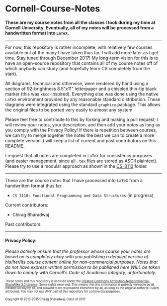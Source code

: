 # Cornell-Course-Notes
**These are my course notes from all the classes I took during my time at Cornell University. Eventually, all of my notes will be processed from a handwritten format into `LaTeX`.**

---

For now, this repository is rather incomplete, with relatively few courses available out of the many I have taken thus far. I will add more later as I get time. Stay tuned through December 2017! My long-term vision for this is to have an open-source repository that contains all of my course notes off of which anybody can study (and hopefully learn CS completely from the start).

All diagrams, technical and otherwise, were rendered by hand using a section of 92-brightness 8.5"x11" letterpaper and a chiseled thin-tip black marker (this was `xkcd`-inspired). Everything else was done using the native `LaTeX` environment provided by any reasonable standard distribution. These diagrams were integrated using the standard `graphicx` package. This allows the original files to be ported very easily to almost any system.

Please feel free to contribute to this by forking and making a pull request; I will review your notes, your description, and then add your notes as long as you comply with the Privacy Policy! If there is repetition between courses, we can try to merge together the notes the best we can to create a more complete version. I will keep a list of current and past contributors on this README.

I request that all notes are completed in `LaTeX` for consistency purposes (and easier management, since all `.tex` files are stored as ASCII plaintext). Please try to use a modular approach as shown in the [CS-3110](https://github.com/chiragbharadwaj/Cornell-Course-Notes/tree/master/CS-3110) folder.

---

These are the course notes that I have processed into `LaTeX` from a handwritten format thus far:
  * `CS 3110: Functional Programming and Data Structures` (in progress)

Current contributors:
  * Chirag Bharadwaj

Past contributors:

---

#### Privacy Policy:

*Please actively ensure that the professor whose course your notes are based on is completely okay with you publishing a detailed version of his/her/its course content online for non-commercial purposes. Notes that do not have express written permission to be published here WILL be taken down to comply with Cornell's Code of Academic Integrity, unfortunately.*

<small><small> These notes and this repository is licensed under the [Creative Commons Attribution-Noncommercial-ShareAlike 3.0 License](https://creativecommons.org/licenses/by-nc-sa/3.0/us/). Some rights reserved. This means that this information is publicly viewable by all, editable locally by all, and allowed to be reuploaded elsewhere by all, as long as the original author(s) is(are) attributed. You may not use ANY part of this repository for commercial purposes.

Copyright &copy; 2013-2015 Chirag Bharadwaj, Class of 2017
</small></small>
